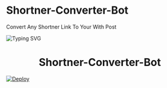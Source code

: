 # Shortner-Converter-Bot
Convert Any Shortner Link To Your With Post

![Typing SVG](https://readme-typing-svg.herokuapp.com/?lines=ANY+SHORTNER+BULK+POST+CONVERTER!;CREATED+BY+TECHNICAL+CYNITE!;A+ADVANCE+BOT+WITH+COOL+FEATURES!)
</p>

</p>
<h1 align="center">
  <b>Shortner-Converter-Bot</b>
</h1>

[![Deploy](https://www.herokucdn.com/deploy/button.svg)](https://heroku.com/deploy?template=https://github.com/theriturajps/Shortener-Converter-Bot)
